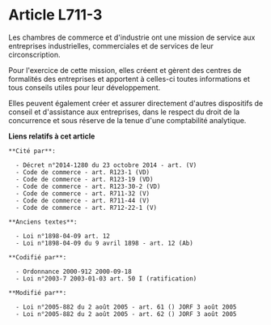 # Article L711-3

Les chambres de commerce et d'industrie ont une mission de service aux entreprises industrielles, commerciales et de services
de leur circonscription.

Pour l'exercice de cette mission, elles créent et gèrent des centres de formalités des entreprises et apportent à celles-ci
toutes informations et tous conseils utiles pour leur développement.

Elles peuvent également créer et assurer directement d'autres dispositifs de conseil et d'assistance aux entreprises, dans le
respect du droit de la concurrence et sous réserve de la tenue d'une comptabilité analytique.

**Liens relatifs à cet article**

	**Cité par**:

	  - Décret n°2014-1280 du 23 octobre 2014 - art. (V)
	  - Code de commerce - art. R123-1 (VD)
	  - Code de commerce - art. R123-19 (VD)
	  - Code de commerce - art. R123-30-2 (VD)
	  - Code de commerce - art. R711-32 (V)
	  - Code de commerce - art. R711-44 (V)
	  - Code de commerce - art. R712-22-1 (V)

	**Anciens textes**:

	  - Loi n°1898-04-09 art. 12
	  - Loi n°1898-04-09 du 9 avril 1898 - art. 12 (Ab)

	**Codifié par**:

	  - Ordonnance 2000-912 2000-09-18
	  - Loi n°2003-7 2003-01-03 art. 50 I (ratification)

	**Modifié par**:

	  - Loi n°2005-882 du 2 août 2005 - art. 61 () JORF 3 août 2005
	  - Loi n°2005-882 du 2 août 2005 - art. 62 () JORF 3 août 2005
